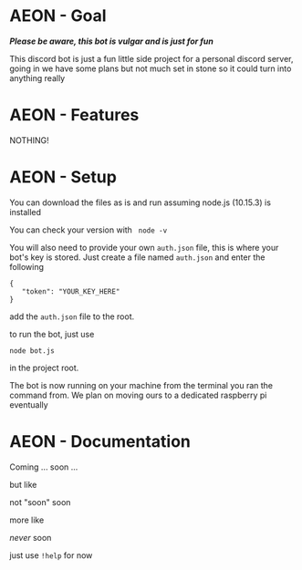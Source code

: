 # AEON - Goal

***Please be aware, this bot is vulgar and is just for fun***

This discord bot is just a fun little side project for a personal discord server, 
going in we have some plans but not much set in stone so it could turn into anything really

# AEON - Features

NOTHING!

# AEON - Setup
You can download the files as is and run assuming node.js (10.15.3) is installed

You can check your version with ``` node -v```

You will also need to provide your own ```auth.json``` file, this is where your bot's key is stored.
Just create a file named ```auth.json``` and enter the following

```
{
   "token": "YOUR_KEY_HERE"
}
```

add the ```auth.json``` file to the root.

 
to run the bot, just use

```
node bot.js
```

in the project root. 

The bot is now running on your machine from the terminal you ran the command from. 
We plan on moving ours to a dedicated raspberry pi eventually



# AEON - Documentation

Coming ... soon ...

but like

not "soon" soon

more like 

*never* soon

just use ```!help``` for now
